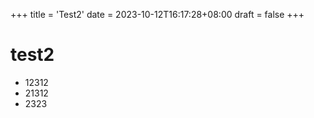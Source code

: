 +++
title = 'Test2'
date = 2023-10-12T16:17:28+08:00
draft = false
+++

# test2

- 12312
- 21312
- 2323